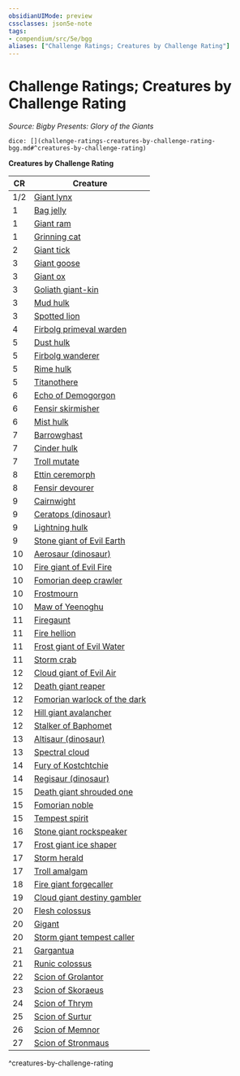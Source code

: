 ```yaml
---
obsidianUIMode: preview
cssclasses: json5e-note
tags:
- compendium/src/5e/bgg
aliases: ["Challenge Ratings; Creatures by Challenge Rating"]
---
```

# Challenge Ratings; Creatures by Challenge Rating
*Source: Bigby Presents: Glory of the Giants* 

`dice: [](challenge-ratings-creatures-by-challenge-rating-bgg.md#^creatures-by-challenge-rating)`

**Creatures by Challenge Rating**

| CR | Creature |
|----|----------|
| 1/2 | [Giant lynx](/compendium/bestiary/fey/giant-lynx-bgg.md) |
| 1 | [Bag jelly](/compendium/bestiary/ooze/bag-jelly-bgg.md) |
| 1 | [Giant ram](/compendium/bestiary/fey/giant-ram-bgg.md) |
| 1 | [Grinning cat](/compendium/bestiary/fey/grinning-cat-bgg.md) |
| 2 | [Giant tick](/compendium/bestiary/monstrosity/giant-tick-bgg.md) |
| 3 | [Giant goose](/compendium/bestiary/fey/giant-goose-bgg.md) |
| 3 | [Giant ox](/compendium/bestiary/fey/giant-ox-bgg.md) |
| 3 | [Goliath giant-kin](/compendium/bestiary/humanoid/goliath-giant-kin-bgg.md) |
| 3 | [Mud hulk](/compendium/bestiary/elemental/mud-hulk-bgg.md) |
| 3 | [Spotted lion](/compendium/bestiary/beast/spotted-lion-bgg.md) |
| 4 | [Firbolg primeval warden](/compendium/bestiary/humanoid/firbolg-primeval-warden-bgg.md) |
| 5 | [Dust hulk](/compendium/bestiary/elemental/dust-hulk-bgg.md) |
| 5 | [Firbolg wanderer](/compendium/bestiary/humanoid/firbolg-wanderer-bgg.md) |
| 5 | [Rime hulk](/compendium/bestiary/elemental/rime-hulk-bgg.md) |
| 5 | [Titanothere](/compendium/bestiary/beast/titanothere-bgg.md) |
| 6 | [Echo of Demogorgon](/compendium/bestiary/fiend/echo-of-demogorgon-bgg.md) |
| 6 | [Fensir skirmisher](/compendium/bestiary/giant/fensir-skirmisher-bgg.md) |
| 6 | [Mist hulk](/compendium/bestiary/elemental/mist-hulk-bgg.md) |
| 7 | [Barrowghast](/compendium/bestiary/undead/barrowghast-bgg.md) |
| 7 | [Cinder hulk](/compendium/bestiary/elemental/cinder-hulk-bgg.md) |
| 7 | [Troll mutate](/compendium/bestiary/giant/troll-mutate-bgg.md) |
| 8 | [Ettin ceremorph](/compendium/bestiary/aberration/ettin-ceremorph-bgg.md) |
| 8 | [Fensir devourer](/compendium/bestiary/celestial/fensir-devourer-bgg.md) |
| 9 | [Cairnwight](/compendium/bestiary/undead/cairnwight-bgg.md) |
| 9 | [Ceratops (dinosaur)](/compendium/bestiary/monstrosity/ceratops-bgg.md) |
| 9 | [Lightning hulk](/compendium/bestiary/elemental/lightning-hulk-bgg.md) |
| 9 | [Stone giant of Evil Earth](/compendium/bestiary/giant/stone-giant-of-evil-earth-bgg.md) |
| 10 | [Aerosaur (dinosaur)](/compendium/bestiary/monstrosity/aerosaur-bgg.md) |
| 10 | [Fire giant of Evil Fire](/compendium/bestiary/giant/fire-giant-of-evil-fire-bgg.md) |
| 10 | [Fomorian deep crawler](/compendium/bestiary/giant/fomorian-deep-crawler-bgg.md) |
| 10 | [Frostmourn](/compendium/bestiary/undead/frostmourn-bgg.md) |
| 10 | [Maw of Yeenoghu](/compendium/bestiary/fiend/maw-of-yeenoghu-bgg.md) |
| 11 | [Firegaunt](/compendium/bestiary/undead/firegaunt-bgg.md) |
| 11 | [Fire hellion](/compendium/bestiary/fiend/fire-hellion-bgg.md) |
| 11 | [Frost giant of Evil Water](/compendium/bestiary/giant/frost-giant-of-evil-water-bgg.md) |
| 11 | [Storm crab](/compendium/bestiary/monstrosity/storm-crab-bgg.md) |
| 12 | [Cloud giant of Evil Air](/compendium/bestiary/giant/cloud-giant-of-evil-air-bgg.md) |
| 12 | [Death giant reaper](/compendium/bestiary/giant/death-giant-reaper-bgg.md) |
| 12 | [Fomorian warlock of the dark](/compendium/bestiary/giant/fomorian-warlock-of-the-dark-bgg.md) |
| 12 | [Hill giant avalancher](/compendium/bestiary/giant/hill-giant-avalancher-bgg.md) |
| 12 | [Stalker of Baphomet](/compendium/bestiary/fiend/stalker-of-baphomet-bgg.md) |
| 13 | [Altisaur (dinosaur)](/compendium/bestiary/monstrosity/altisaur-bgg.md) |
| 13 | [Spectral cloud](/compendium/bestiary/undead/spectral-cloud-bgg.md) |
| 14 | [Fury of Kostchtchie](/compendium/bestiary/fiend/fury-of-kostchtchie-bgg.md) |
| 14 | [Regisaur (dinosaur)](/compendium/bestiary/monstrosity/regisaur-bgg.md) |
| 15 | [Death giant shrouded one](/compendium/bestiary/giant/death-giant-shrouded-one-bgg.md) |
| 15 | [Fomorian noble](/compendium/bestiary/giant/fomorian-noble-bgg.md) |
| 15 | [Tempest spirit](/compendium/bestiary/undead/tempest-spirit-bgg.md) |
| 16 | [Stone giant rockspeaker](/compendium/bestiary/giant/stone-giant-rockspeaker-bgg.md) |
| 17 | [Frost giant ice shaper](/compendium/bestiary/giant/frost-giant-ice-shaper-bgg.md) |
| 17 | [Storm herald](/compendium/bestiary/aberration/storm-herald-bgg.md) |
| 17 | [Troll amalgam](/compendium/bestiary/giant/troll-amalgam-bgg.md) |
| 18 | [Fire giant forgecaller](/compendium/bestiary/giant/fire-giant-forgecaller-bgg.md) |
| 19 | [Cloud giant destiny gambler](/compendium/bestiary/giant/cloud-giant-destiny-gambler-bgg.md) |
| 20 | [Flesh colossus](/compendium/bestiary/construct/flesh-colossus-bgg.md) |
| 20 | [Gigant](/compendium/bestiary/monstrosity/gigant-bgg.md) |
| 20 | [Storm giant tempest caller](/compendium/bestiary/giant/storm-giant-tempest-caller-bgg.md) |
| 21 | [Gargantua](/compendium/bestiary/aberration/gargantua-bgg.md) |
| 21 | [Runic colossus](/compendium/bestiary/construct/runic-colossus-bgg.md) |
| 22 | [Scion of Grolantor](/compendium/bestiary/giant/scion-of-grolantor-bgg.md) |
| 23 | [Scion of Skoraeus](/compendium/bestiary/giant/scion-of-skoraeus-bgg.md) |
| 24 | [Scion of Thrym](/compendium/bestiary/giant/scion-of-thrym-bgg.md) |
| 25 | [Scion of Surtur](/compendium/bestiary/giant/scion-of-surtur-bgg.md) |
| 26 | [Scion of Memnor](/compendium/bestiary/giant/scion-of-memnor-bgg.md) |
| 27 | [Scion of Stronmaus](/compendium/bestiary/giant/scion-of-stronmaus-bgg.md) |
^creatures-by-challenge-rating